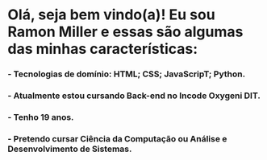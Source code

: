 # Olá, seja bem vindo(a)! Eu sou Ramon Miller e essas são algumas das minhas características:
### - Tecnologias de domínio: HTML; CSS; JavaScripT; Python.
### - Atualmente estou cursando Back-end no Incode Oxygeni DIT.
### - Tenho 19 anos.
### - Pretendo cursar Ciência da Computação ou Análise e Desenvolvimento de Sistemas.
